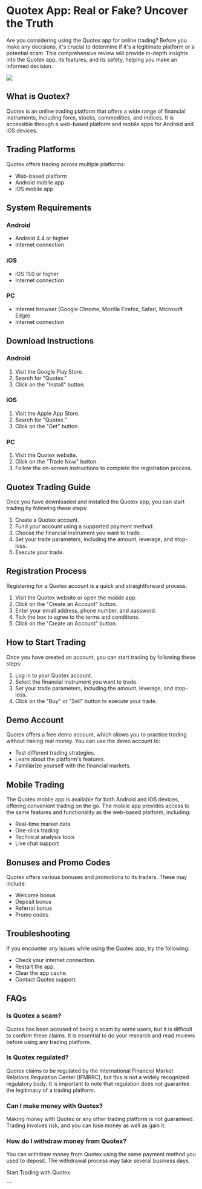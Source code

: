 # Quotex App: Real or Fake? Uncover the Truth

Are you considering using the Quotex app for online trading? Before you
make any decisions, it\'s crucial to determine if it\'s a legitimate
platform or a potential scam. This comprehensive review will provide
in-depth insights into the Quotex app, its features, and its safety,
helping you make an informed decision.

[![](https://static.quotex.io/files/1_en/300_250.jpg)](https://traff.sbs/brokerqxsignupf)

## What is Quotex?

Quotex is an online trading platform that offers a wide range of
financial instruments, including forex, stocks, commodities, and
indices. It is accessible through a web-based platform and mobile apps
for Android and iOS devices.

## Trading Platforms

Quotex offers trading across multiple platforms:

-   Web-based platform
-   Android mobile app
-   iOS mobile app

## System Requirements

### Android

-   Android 4.4 or higher
-   Internet connection

### iOS

-   iOS 11.0 or higher
-   Internet connection

### PC

-   Internet browser (Google Chrome, Mozilla Firefox, Safari, Microsoft
    Edge)
-   Internet connection

## Download Instructions

### Android

1.  Visit the Google Play Store.
2.  Search for "Quotex."
3.  Click on the "Install" button.

### iOS

1.  Visit the Apple App Store.
2.  Search for "Quotex."
3.  Click on the "Get" button.

### PC

1.  Visit the Quotex website.
2.  Click on the "Trade Now" button.
3.  Follow the on-screen instructions to complete the registration
    process.

## Quotex Trading Guide

Once you have downloaded and installed the Quotex app, you can start
trading by following these steps:

1.  Create a Quotex account.
2.  Fund your account using a supported payment method.
3.  Choose the financial instrument you want to trade.
4.  Set your trade parameters, including the amount, leverage, and
    stop-loss.
5.  Execute your trade.

## Registration Process

Registering for a Quotex account is a quick and straightforward process.

1.  Visit the Quotex website or open the mobile app.
2.  Click on the "Create an Account" button.
3.  Enter your email address, phone number, and password.
4.  Tick the box to agree to the terms and conditions.
5.  Click on the "Create an Account" button.

## How to Start Trading

Once you have created an account, you can start trading by following
these steps:

1.  Log in to your Quotex account.
2.  Select the financial instrument you want to trade.
3.  Set your trade parameters, including the amount, leverage, and
    stop-loss.
4.  Click on the "Buy" or "Sell" button to execute your
    trade.

## Demo Account

Quotex offers a free demo account, which allows you to practice trading
without risking real money. You can use the demo account to:

-   Test different trading strategies.
-   Learn about the platform\'s features.
-   Familiarize yourself with the financial markets.

## Mobile Trading

The Quotex mobile app is available for both Android and iOS devices,
offering convenient trading on the go. The mobile app provides access to
the same features and functionality as the web-based platform,
including:

-   Real-time market data
-   One-click trading
-   Technical analysis tools
-   Live chat support

## Bonuses and Promo Codes

Quotex offers various bonuses and promotions to its traders. These may
include:

-   Welcome bonus
-   Deposit bonus
-   Referral bonus
-   Promo codes

## Troubleshooting

If you encounter any issues while using the Quotex app, try the
following:

-   Check your internet connection.
-   Restart the app.
-   Clear the app cache.
-   Contact Quotex support.

## FAQs

### Is Quotex a scam?

Quotex has been accused of being a scam by some users, but it is
difficult to confirm these claims. It is essential to do your research
and read reviews before using any trading platform.

### Is Quotex regulated?

Quotex claims to be regulated by the International Financial Market
Relations Regulation Center (IFMRRC), but this is not a widely
recognized regulatory body. It is important to note that regulation does
not guarantee the legitimacy of a trading platform.

### Can I make money with Quotex?

Making money with Quotex or any other trading platform is not
guaranteed. Trading involves risk, and you can lose money as well as
gain it.

### How do I withdraw money from Quotex?

You can withdraw money from Quotex using the same payment method you
used to deposit. The withdrawal process may take several business days.

Start Trading with Quotex

\`\`\`

